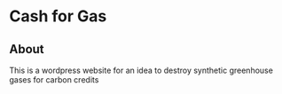 # Cash for Gas

## About

This is a wordpress website for an idea to destroy synthetic greenhouse gases for carbon credits